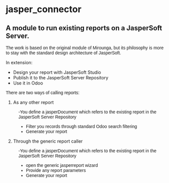 # jasper_connector

## A module to run existing reports on a JasperSoft Server.

<span style="font-family: Helvetica,Arial,sans-serif;">The work is based on the original module of Mirounga, but its philosophy is more to stay with the standard design architecture of JasperSoft.  

In extension:  

</span>

*   Design your report with JasperSoft Studio
*   Publish it to the JasperSoft Server Repository
*   Use it in Odoo

<span style="font-family: Helvetica,Arial,sans-serif;">There are two ways of calling reports:  

</span>

1.  As any other report

<div style="font-family: Helvetica,Arial,sans-serif; margin-left: 40px;">

-You define a jasperDocument which refers to the existing report in the JasperSoft Server Repository  
- Filter you records through standard Odoo search filtering  
- Generate your report  

</div>

2.  Through the generic report caller

<div style="font-family: Helvetica,Arial,sans-serif; margin-left: 40px;">

-You define a jasperDocument which refers to the existing report in the JasperSoft Server Repository  
- open the generic jasperreport wizard  
- Provide any report parameters  
- Generate your report

</div>